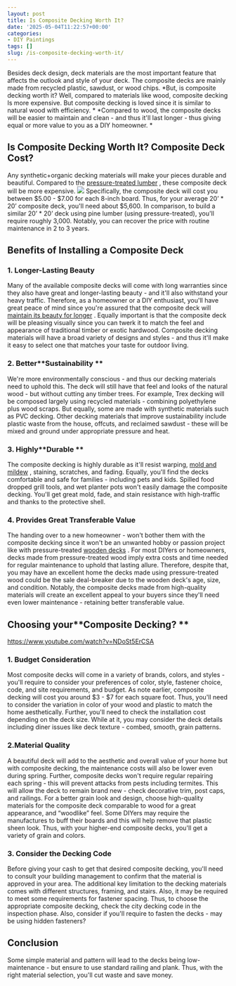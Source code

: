 ```yaml
---
layout: post
title: Is Composite Decking Worth It?
date: '2025-05-04T11:22:57+00:00'
categories:
- DIY Paintings
tags: []
slug: /is-composite-decking-worth-it/
---
```


Besides deck design, deck materials are the most important feature that affects the outlook and style of your deck. The composite decks are mainly made from recycled plastic, sawdust, or wood chips.
*But, is composite decking worth it? Well, compared to materials like wood, composite decking Is more expensive. But composite decking is loved since it is similar to natural wood with efficiency. *
*Compared to wood, the composite decks will be easier to maintain and clean - and thus it'll last longer - thus giving equal or more value to you as a DIY homeowner. *
## Is Composite Decking Worth It? Composite Deck Cost?
Any synthetic+organic decking materials will make your pieces durable and beautiful. Compared to the
[pressure-treated lumber](https://pestpolicy.com/best-deck-stain-for-pressure-treated-wood/)
, these composite deck will be more expensive.
![](/assets/img/03/Is-Composite-Decking-Worth-It-300x200.jpg)
Specifically, the composite deck will cost you between $5.00 - $7.00 for each 8-inch board. Thus, for your average 20’ * 20’ composite deck, you'll need about $5,600.
In comparison, to build a similar 20’ * 20’ deck using pine lumber (using pressure-treated), you'll require roughly 3,000. Notably, you can recover the price with routine maintenance in 2 to 3 years.
## Benefits of Installing a Composite Deck
### 1. Longer-Lasting Beauty
Many of the available composite decks will come with long warranties since they also have great and longer-lasting beauty - and it'll also withstand your heavy traffic.
Therefore, as a homeowner or a DIY enthusiast, you'll have great peace of mind since you're assured that the composite deck will
[maintain its beauty for longer](https://pestpolicy.com/best-paint-for-outdoor-wood-furniture/)
.
Equally important is that the composite deck will be pleasing visually since you can twerk it to match the feel and appearance of traditional timber or exotic hardwood.
Composite decking materials will have a broad variety of designs and styles - and thus it'll make it easy to select one that matches your taste for outdoor living.
### 2. Better**Sustainability **
We're more environmentally conscious - and thus our decking materials need to uphold this. The deck will still have that feel and looks of the natural wood - but without cutting any timber trees.
For example, Trex decking will be composed largely using recycled materials - combining polyethylene plus wood scraps. But equally, some are made with synthetic materials such as PVC decking.
Other decking materials that improve sustainability include plastic waste from the house, offcuts, and reclaimed sawdust - these will be mixed and ground under appropriate pressure and heat.
### 3. Highly**Durable **
The composite decking is highly durable as it'll resist warping,
[mold and mildew](https://pestpolicy.com/mildew-resistant-paints/)
, staining, scratches, and fading.
Equally, you'll find the decks comfortable and safe for families - including pets and kids.
Spilled food dropped grill tools, and wet planter pots won't easily damage the composite decking.
You'll get great mold, fade, and stain resistance with high-traffic and thanks to the protective shell.
### 4. Provides Great Transferable Value
The handing over to a new homeowner - won't bother them with the composite decking since it won't be an unwanted hobby or passion project like with pressure-treated
[wooden decks](https://pestpolicy.com/best-gravity-feed-spray-gun-for-woodworking/)
.
For most DIYers or homeowners, decks made from pressure-treated wood imply extra costs and time needed for regular maintenance to uphold that lasting allure.
Therefore, despite that, you may have an excellent home the decks made using pressure-treated wood could be the sale deal-breaker due to the wooden deck's age, size, and condition.
Notably, the composite decks made from high-quality materials will create an excellent appeal to your buyers since they'll need even lower maintenance - retaining better transferable value.
## Choosing your**Composite Decking? **
https://www.youtube.com/watch?v=NDoSt5ErCSA
### 1. Budget Consideration
Most composite decks will come in a variety of brands, colors, and styles - you'll require to consider your preferences of color, style, fastener choice, code, and site requirements, and budget.
As note earlier, composite decking will cost you around $3 - $7 for each square foot. Thus, you'll need to consider the variation in color of your wood and plastic to match the home aesthetically.
Further, you'll need to check the installation cost depending on the deck size. While at it, you may consider the deck details including diner issues like deck texture - combed, smooth, grain patterns.
### 2.Material Quality
A beautiful deck will add to the aesthetic and overall value of your home but with composite decking, the maintenance costs will also be lower even during spring.
Further, composite decks won't require regular repairing each spring - this will prevent attacks from pests including termites. This will allow the deck to remain brand new - check decorative trim, post caps, and railings.
For a better grain look and design, choose high-quality materials for the composite deck comparable to wood for a great appearance, and “woodlike” feel.
Some DIYers may require the manufactures to buff their boards and this will help remove that plastic sheen look. Thus, with your higher-end composite decks, you'll get a variety of grain and colors.
### 3. Consider the Decking Code
Before giving your cash to get that desired composite decking, you'll need to consult your building management to confirm that the material is approved in your area.
The additional key limitation to the decking materials comes with different structures, framing, and stairs. Also, it may be required to meet some requirements for fastener spacing.
Thus, to choose the appropriate composite decking, check the city decking code in the inspection phase. Also, consider if you'll require to fasten the decks - may be using hidden fasteners?
## Conclusion
Some simple material and pattern will lead to the decks being low-maintenance - but ensure to use standard railing and plank. Thus, with the right material selection, you'll cut waste and save money.
